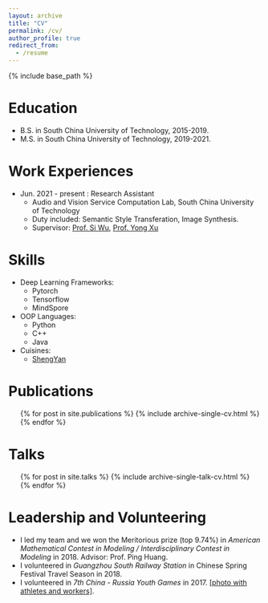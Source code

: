 ```yaml
---
layout: archive
title: "CV"
permalink: /cv/
author_profile: true
redirect_from:
  - /resume
---
```


{% include base_path %}

Education
======
* B.S. in South China University of Technology, 2015-2019.
* M.S. in South China University of Technology, 2019-2021.

Work Experiences
======
* Jun. 2021 - present : Research Assistant
  * Audio and Vision Service Computation Lab, South China University of Technology
  * Duty included: Semantic Style Transferation, Image Synthesis.  
  * Supervisor: [Prof. Si Wu](http://www2.scut.edu.cn/cs/2017/0129/c22285a327623/page.htm), [Prof. Yong Xu](http://www2.scut.edu.cn/cs/2017/0629/c22284a328105/page.htm)
  
Skills
======
* Deep Learning Frameworks:
  * Pytorch
  * Tensorflow
  * MindSpore
* OOP Languages: 
  * Python
  * C++
  * Java
* Cuisines:
  * [ShengYan](https://github.com/guanyuelee/guanyuelee.github.io/tree/master/images/shengyan.jpg) 
  
Publications
======
  <ul>{% for post in site.publications %}
    {% include archive-single-cv.html %}
  {% endfor %}</ul>
  
Talks
======
  <ul>{% for post in site.talks %}
    {% include archive-single-talk-cv.html %}
  {% endfor %}</ul>
  
Leadership and Volunteering
======
* I led my team and we won the Meritorious prize (top 9.74%) in <i> American Mathematical Contest in Modeling / Interdisciplinary Contest in Modeling </i> in 2018. Advisor: Prof. Ping Huang. 
* I volunteered in <i>Guangzhou South Railway Station</i> in Chinese Spring Festival Travel Season in 2018. 
* I volunteered in <i>7th China - Russia Youth Games</i> in 2017. [[photo with athletes and workers]](https://github.com/guanyuelee/guanyuelee.github.io/tree/master/images/youthgames.jpg). 
